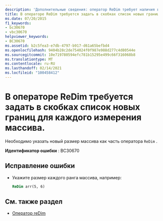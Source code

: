 ```yaml
---
description: 'Дополнительные сведения: оператор ReDim требует наличия в скобках списка новых границ для каждого измерения массива'
title: В операторе ReDim требуется задать в скобках список новых границ для каждого измерения массива.
ms.date: 07/20/2015
f1_keywords:
- bc30670
- vbc30670
helpviewer_keywords:
- BC30670
ms.assetid: b2c5fea3-e7db-4797-b917-d61a65befbd4
ms.openlocfilehash: 9404b28c2de754024f0f987e988d277c4d80544e
ms.sourcegitcommit: 10e719780594efc781b15295e499c66f316068b8
ms.translationtype: MT
ms.contentlocale: ru-RU
ms.lasthandoff: 02/14/2021
ms.locfileid: "100458412"
---
```

# <a name="redim-statements-require-a-parenthesized-list-of-the-new-bounds-of-each-dimension-of-the-array"></a>В операторе ReDim требуется задать в скобках список новых границ для каждого измерения массива.

Необходимо указать новый размер массива как часть оператора `ReDim` .  
  
 **Идентификатор ошибки** : BC30670  
  
## <a name="to-correct-this-error"></a>Исправление ошибки  
  
- Укажите размер каждого ранга массива, например:  
  
    ```vb  
    ReDim arr(5, 6)  
    ```  
  
## <a name="see-also"></a>См. также раздел

- [Оператор reDim](../language-reference/statements/redim-statement.md)
